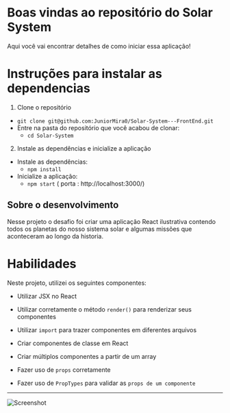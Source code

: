 # Boas vindas ao repositório do Solar System

Aqui você vai encontrar detalhes de como iniciar essa aplicação!

# Instruções para instalar as dependencias

1. Clone o repositório

- `git clone git@github.com:JuniorMira0/Solar-System---FrontEnd.git`
- Entre na pasta do repositório que você acabou de clonar:
  - `cd Solar-System`
 
 2. Instale as dependências e inicialize a aplicação

- Instale as dependências:
  - `npm install`
- Inicialize a aplicação:
  - `npm start`  ( porta : http://localhost:3000/)


## Sobre o desenvolvimento

Nesse projeto o desafio foi criar uma aplicação React ilustrativa contendo todos os planetas do nosso sistema solar e algumas missões que aconteceram ao longo da historia.


# Habilidades
Neste projeto, utilizei os seguintes componentes:

  * Utilizar JSX no React

  * Utilizar corretamente o método `render()` para renderizar seus componentes

  * Utilizar `import` para trazer componentes em diferentes arquivos

  * Criar componentes de classe em React

  * Criar múltiplos componentes a partir de um array

  * Fazer uso de `props` corretamente

  * Fazer uso de `PropTypes` para validar as `props de um componente`

---


![Screenshot](public/examples/req6.png)
